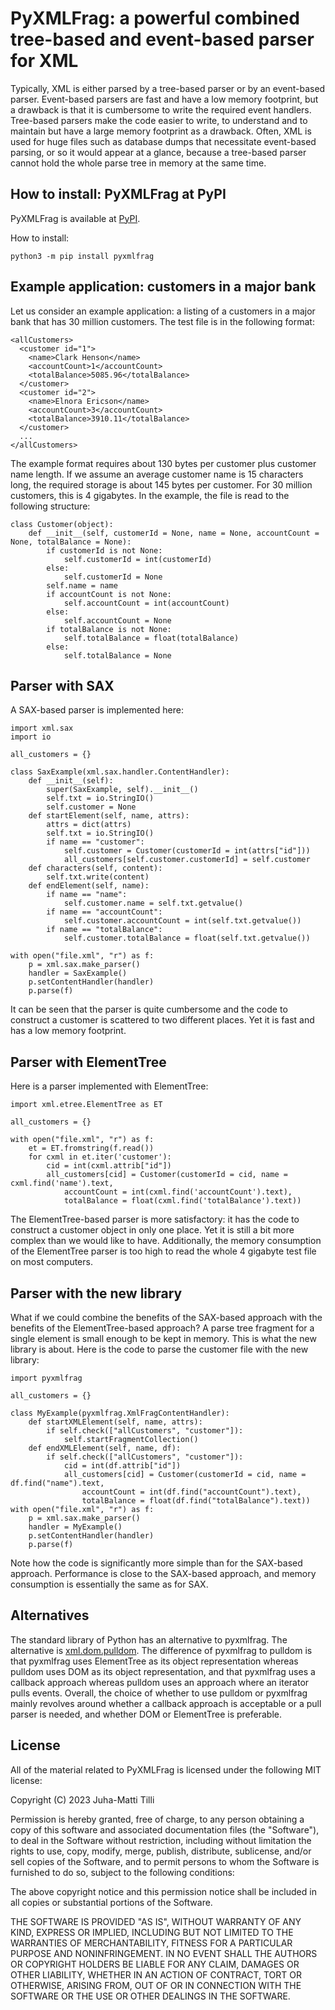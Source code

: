 # PyXMLFrag: a powerful combined tree-based and event-based parser for XML

Typically, XML is either parsed by a tree-based parser or by an event-based parser. Event-based parsers are fast and have a low memory footprint, but a drawback is that it is cumbersome to write the required event handlers. Tree-based parsers make the code easier to write, to understand and to maintain but have a large memory footprint as a drawback. Often, XML is used for huge files such as database dumps that necessitate event-based parsing, or so it would appear at a glance, because a tree-based parser cannot hold the whole parse tree in memory at the same time.

## How to install: PyXMLFrag at PyPI

PyXMLFrag is available at [PyPI](https://test.pypi.org/project/pyxmlfrag/).

How to install:
```
python3 -m pip install pyxmlfrag
```

## Example application: customers in a major bank

Let us consider an example application: a listing of a customers in a major bank that has 30 million customers. The test file is in the following format:

```
<allCustomers>
  <customer id="1">
    <name>Clark Henson</name>
    <accountCount>1</accountCount>
    <totalBalance>5085.96</totalBalance>
  </customer>
  <customer id="2">
    <name>Elnora Ericson</name>
    <accountCount>3</accountCount>
    <totalBalance>3910.11</totalBalance>
  </customer>
  ...
</allCustomers>
```

The example format requires about 130 bytes per customer plus customer name length. If we assume an average customer name is 15 characters long, the required storage is about 145 bytes per customer. For 30 million customers, this is 4 gigabytes. In the example, the file is read to the following structure:

```
class Customer(object):
    def __init__(self, customerId = None, name = None, accountCount = None, totalBalance = None):
        if customerId is not None:
            self.customerId = int(customerId)
        else:
            self.customerId = None
        self.name = name
        if accountCount is not None:
            self.accountCount = int(accountCount)
        else:
            self.accountCount = None
        if totalBalance is not None:
            self.totalBalance = float(totalBalance)
        else:
            self.totalBalance = None
```

## Parser with SAX

A SAX-based parser is implemented here:

```
import xml.sax
import io

all_customers = {}

class SaxExample(xml.sax.handler.ContentHandler):
    def __init__(self):
        super(SaxExample, self).__init__()
        self.txt = io.StringIO()
        self.customer = None
    def startElement(self, name, attrs):
        attrs = dict(attrs)
        self.txt = io.StringIO()
        if name == "customer":
            self.customer = Customer(customerId = int(attrs["id"]))
            all_customers[self.customer.customerId] = self.customer
    def characters(self, content):
        self.txt.write(content)
    def endElement(self, name):
        if name == "name":
            self.customer.name = self.txt.getvalue()
        if name == "accountCount":
            self.customer.accountCount = int(self.txt.getvalue())
        if name == "totalBalance":
            self.customer.totalBalance = float(self.txt.getvalue())

with open("file.xml", "r") as f:
    p = xml.sax.make_parser()
    handler = SaxExample()
    p.setContentHandler(handler)
    p.parse(f)
```

It can be seen that the parser is quite cumbersome and the code to construct a customer is scattered to two different places. Yet it is fast and has a low memory footprint.

## Parser with ElementTree

Here is a parser implemented with ElementTree:

```
import xml.etree.ElementTree as ET

all_customers = {}

with open("file.xml", "r") as f:
    et = ET.fromstring(f.read())
    for cxml in et.iter('customer'):
        cid = int(cxml.attrib["id"])
        all_customers[cid] = Customer(customerId = cid, name = cxml.find('name').text,
            accountCount = int(cxml.find('accountCount').text),
            totalBalance = float(cxml.find('totalBalance').text))
```

The ElementTree-based parser is more satisfactory: it has the code to construct a customer object in only one place. Yet it is still a bit more complex than we would like to have. Additionally, the memory consumption of the ElementTree parser is too high to read the whole 4 gigabyte test file on most computers.

## Parser with the new library

What if we could combine the benefits of the SAX-based approach with the benefits of the ElementTree-based approach? A parse tree fragment for a single <customer> element is small enough to be kept in memory. This is what the new library is about. Here is the code to parse the customer file with the new library:

```
import pyxmlfrag

all_customers = {}

class MyExample(pyxmlfrag.XmlFragContentHandler):
    def startXMLElement(self, name, attrs):
        if self.check(["allCustomers", "customer"]):
            self.startFragmentCollection()
    def endXMLElement(self, name, df):
        if self.check(["allCustomers", "customer"]):
            cid = int(df.attrib["id"])
            all_customers[cid] = Customer(customerId = cid, name = df.find("name").text,
                accountCount = int(df.find("accountCount").text),
                totalBalance = float(df.find("totalBalance").text))
with open("file.xml", "r") as f:
    p = xml.sax.make_parser()
    handler = MyExample()
    p.setContentHandler(handler)
    p.parse(f)
```

Note how the code is significantly more simple than for the SAX-based approach. Performance is close to the SAX-based approach, and memory consumption is essentially the same as for SAX.

## Alternatives

The standard library of Python has an alternative to pyxmlfrag. The alternative
is [xml.dom.pulldom](https://docs.python.org/3/library/xml.dom.pulldom.html).
The difference of pyxmlfrag to pulldom is that pyxmlfrag uses ElementTree as
its object representation whereas pulldom uses DOM as its object
representation, and that pyxmlfrag uses a callback approach whereas pulldom
uses an approach where an iterator pulls events. Overall, the choice of whether
to use pulldom or pyxmlfrag mainly revolves around whether a callback approach
is acceptable or a pull parser is needed, and whether DOM or ElementTree is
preferable.

## License

All of the material related to PyXMLFrag is licensed under the following MIT license:

Copyright (C) 2023 Juha-Matti Tilli

Permission is hereby granted, free of charge, to any person obtaining a copy of
this software and associated documentation files (the "Software"), to deal in
the Software without restriction, including without limitation the rights to
use, copy, modify, merge, publish, distribute, sublicense, and/or sell copies
of the Software, and to permit persons to whom the Software is furnished to do
so, subject to the following conditions:

The above copyright notice and this permission notice shall be included in all
copies or substantial portions of the Software.

THE SOFTWARE IS PROVIDED "AS IS", WITHOUT WARRANTY OF ANY KIND, EXPRESS OR
IMPLIED, INCLUDING BUT NOT LIMITED TO THE WARRANTIES OF MERCHANTABILITY,
FITNESS FOR A PARTICULAR PURPOSE AND NONINFRINGEMENT. IN NO EVENT SHALL THE
AUTHORS OR COPYRIGHT HOLDERS BE LIABLE FOR ANY CLAIM, DAMAGES OR OTHER
LIABILITY, WHETHER IN AN ACTION OF CONTRACT, TORT OR OTHERWISE, ARISING FROM,
OUT OF OR IN CONNECTION WITH THE SOFTWARE OR THE USE OR OTHER DEALINGS IN THE
SOFTWARE.

